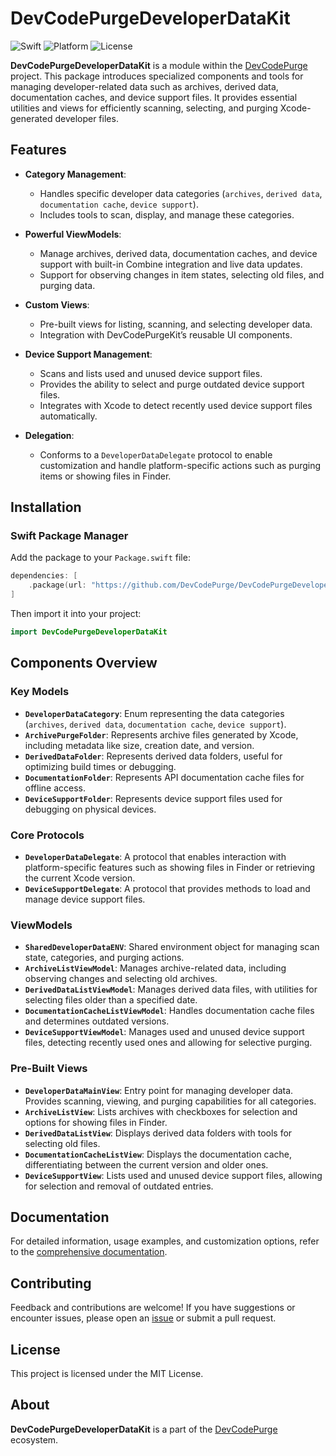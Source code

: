 # DevCodePurgeDeveloperDataKit

![Swift](https://img.shields.io/badge/Swift-5.7-blue)
![Platform](https://img.shields.io/badge/Platform-macOS%2013.0-lightgrey)
![License](https://img.shields.io/badge/License-MIT-green)
<!-- ![Version](https://img.shields.io/github/v/release/DevCodePurge/DevCodePurgeDeveloperDataKit?refresh=true) -->

**DevCodePurgeDeveloperDataKit** is a module within the [DevCodePurge](https://github.com/DevCodePurge) project. This package introduces specialized components and tools for managing developer-related data such as archives, derived data, documentation caches, and device support files. It provides essential utilities and views for efficiently scanning, selecting, and purging Xcode-generated developer files.

## Features

- **Category Management**: 
  - Handles specific developer data categories (`archives`, `derived data`, `documentation cache`, `device support`).
  - Includes tools to scan, display, and manage these categories.

- **Powerful ViewModels**: 
  - Manage archives, derived data, documentation caches, and device support with built-in Combine integration and live data updates.
  - Support for observing changes in item states, selecting old files, and purging data.

- **Custom Views**: 
  - Pre-built views for listing, scanning, and selecting developer data.
  - Integration with DevCodePurgeKit’s reusable UI components.

- **Device Support Management**:
  - Scans and lists used and unused device support files.
  - Provides the ability to select and purge outdated device support files.
  - Integrates with Xcode to detect recently used device support files automatically.

- **Delegation**:
  - Conforms to a `DeveloperDataDelegate` protocol to enable customization and handle platform-specific actions such as purging items or showing files in Finder.

## Installation

### Swift Package Manager

Add the package to your `Package.swift` file:

```swift
dependencies: [
    .package(url: "https://github.com/DevCodePurge/DevCodePurgeDeveloperDataKit", branch: "main")
]
```

Then import it into your project:

```swift
import DevCodePurgeDeveloperDataKit
```

## Components Overview

### Key Models
- **`DeveloperDataCategory`**: Enum representing the data categories (`archives`, `derived data`, `documentation cache`, `device support`).
- **`ArchivePurgeFolder`**: Represents archive files generated by Xcode, including metadata like size, creation date, and version.
- **`DerivedDataFolder`**: Represents derived data folders, useful for optimizing build times or debugging.
- **`DocumentationFolder`**: Represents API documentation cache files for offline access.
- **`DeviceSupportFolder`**: Represents device support files used for debugging on physical devices.

### Core Protocols
- **`DeveloperDataDelegate`**: A protocol that enables interaction with platform-specific features such as showing files in Finder or retrieving the current Xcode version.
- **`DeviceSupportDelegate`**: A protocol that provides methods to load and manage device support files.

### ViewModels
- **`SharedDeveloperDataENV`**: Shared environment object for managing scan state, categories, and purging actions.
- **`ArchiveListViewModel`**: Manages archive-related data, including observing changes and selecting old archives.
- **`DerivedDataListViewModel`**: Manages derived data files, with utilities for selecting files older than a specified date.
- **`DocumentationCacheListViewModel`**: Handles documentation cache files and determines outdated versions.
- **`DeviceSupportViewModel`**: Manages used and unused device support files, detecting recently used ones and allowing for selective purging.

### Pre-Built Views
- **`DeveloperDataMainView`**: Entry point for managing developer data. Provides scanning, viewing, and purging capabilities for all categories.
- **`ArchiveListView`**: Lists archives with checkboxes for selection and options for showing files in Finder.
- **`DerivedDataListView`**: Displays derived data folders with tools for selecting old files.
- **`DocumentationCacheListView`**: Displays the documentation cache, differentiating between the current version and older ones.
- **`DeviceSupportView`**: Lists used and unused device support files, allowing for selection and removal of outdated entries.

## Documentation

For detailed information, usage examples, and customization options, refer to the [comprehensive documentation](docs/DevCodePurgeDeveloperDataKit_Documentation.md).

## Contributing

Feedback and contributions are welcome! If you have suggestions or encounter issues, please open an [issue](https://github.com/DevCodePurge/DevCodePurgeDeveloperDataKit/issues) or submit a pull request.

## License

This project is licensed under the MIT License.

## About

**DevCodePurgeDeveloperDataKit** is a part of the [DevCodePurge](https://github.com/DevCodePurge) ecosystem.
